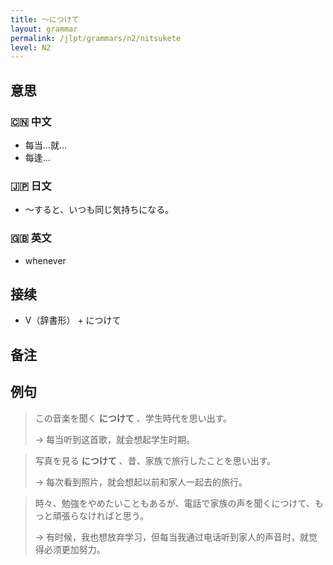 ```yaml
---
title: 〜につけて
layout: grammar
permalink: /jlpt/grammars/n2/nitsukete
level: N2
---
```


## 意思

### 🇨🇳 中文

- 每当…就…
- 每逢…

### 🇯🇵 日文

- ～すると、いつも同じ気持ちになる。

### 🇬🇧 英文

- whenever

## 接续

- V（辞書形） + につけて

## 备注


## 例句

> この音楽を聞く **につけて** 、学生時代を思い出す。
>
> → 每当听到这首歌，就会想起学生时期。

> 写真を見る **につけて** 、昔、家族で旅行したことを思い出す。
>
> → 每次看到照片，就会想起以前和家人一起去的旅行。

> 時々、勉強をやめたいこともあるが、電話で家族の声を聞くにつけて、もっと頑張らなければと思う。
>
> → 有时候，我也想放弃学习，但每当我通过电话听到家人的声音时，就觉得必须更加努力。


